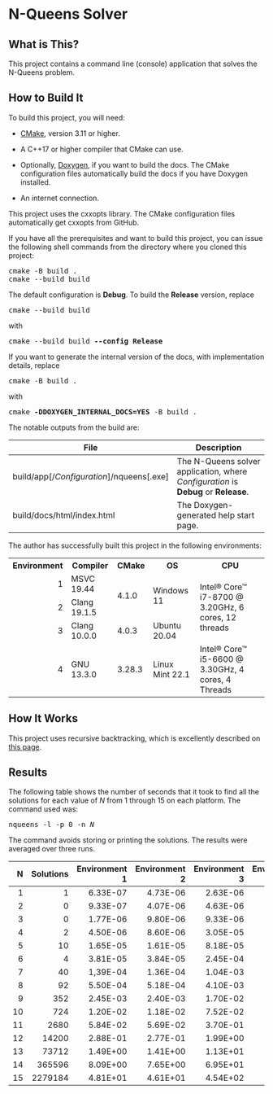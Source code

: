 # N-Queens Solver

## What is This?

This project contains a command line (console) application that solves the
N-Queens problem.

## How to Build It

To build this project, you will need:

- [CMake](https://cmake.org/), version 3.11 or higher.

- A C++17 or higher compiler that CMake can use.

- Optionally, [Doxygen](https://www.doxygen.nl/index.html), if you want to build
  the docs. The CMake configuration files automatically build the docs if you
  have Doxygen installed.

- An internet connection.

This project uses the cxxopts library. The CMake configuration files
automatically get cxxopts from GitHub.

If you have all the prerequisites and want to build this project, you can issue
the following shell commands from the directory where you cloned this project:

<pre>
cmake -B build .
cmake --build build
</pre>

The default configuration is **Debug**. To build the **Release** version,
replace

<pre>
cmake --build build
</pre>

with

<pre>
cmake --build build <b>--config Release</b>
</pre>

If you want to generate the internal version of the docs, with implementation
details, replace

<pre>
cmake -B build .
</pre>

with

<pre>
cmake <b>-DDOXYGEN_INTERNAL_DOCS=YES</b> -B build .
</pre>

The notable outputs from the build are:

| File                                           | Description                                                                         |
| ---------------------------------------------- | ----------------------------------------------------------------------------------- |
| build/app[/<i>Configuration</i>]/nqueens[.exe] | The N-Queens solver application, where *Configuration* is **Debug** or **Release**. |
| build/docs/html/index.html                     | The Doxygen-generated help start page.                                              |

The author has successfully built this project in the following environments:

<table>
    <tr>
        <th>Environment</th>
        <th>Compiler</th>
        <th>CMake</th>
        <th>OS</th>
        <th>CPU</th>
    </tr>
    <tr>
        <td align="right">1</td>
        <td>MSVC 19.44</td>
        <td rowspan="2">4.1.0</td>
        <td rowspan="2">Windows 11</td>
        <td rowspan="3">Intel® Core™ i7-8700 @ 3.20GHz, 6 cores, 12 threads</td>
    </tr>
    <tr>
        <td align="right">2</td>
        <td>Clang 19.1.5</td>
    </tr>
    <tr>
        <td align="right">3</td>
        <td>Clang 10.0.0</td>
        <td>4.0.3</td>
        <td>Ubuntu 20.04</td>
    </tr>
    <tr>
        <td align="right">4</td>
        <td>GNU 13.3.0</td>
        <td>3.28.3</td>
        <td>Linux Mint 22.1</td>
        <td>Intel® Core™ i5-6600 @ 3.30GHz, 4 cores, 4 Threads</td>
    </tr>
</table>

## How It Works

This project uses recursive backtracking, which is excellently described on
[this page](https://www.geeksforgeeks.org/dsa/n-queen-problem-backtracking-3/).

## Results

The following table shows the number of seconds that it took to find all the
solutions for each value of *N* from 1 through 15 on each platform. The command
used was:

<pre>
nqueens -l -p 0 -n <i>N</i>
</pre>

The command avoids storing or printing the solutions. The results were averaged
over three runs.

| N   | Solutions | Environment 1 | Environment 2 | Environment 3 | Environment 4 |
| ---:| ---------:| -------------:| -------------:| -------------:| -------------:|
| 1   | 1         | 6.33E-07      | 4.73E-06      | 2.63E-06      | 5.53E-06      |
| 2   | 0         | 9.33E-07      | 4.07E-06      | 4.63E-06      | 2.89E-05      |
| 3   | 0         | 1.77E-06      | 9.80E-06      | 9.33E-06      | 7.22E-05      |
| 4   | 2         | 4.50E-06      | 8.60E-06      | 3.05E-05      | 1.91E-04      |
| 5   | 10        | 1.65E-05      | 1.61E-05      | 8.18E-05      | 5.69E-04      |
| 6   | 4         | 3.81E-05      | 3.84E-05      | 2.45E-04      | 1.76E-03      |
| 7   | 40        | 1,39E-04      | 1.36E-04      | 1.04E-03      | 6.95E-03      |
| 8   | 92        | 5.50E-04      | 5.18E-04      | 4.10E-03      | 2.42E-02      |
| 9   | 352       | 2.45E-03      | 2.40E-03      | 1.70E-02      | 5.37E-02      |
| 10  | 724       | 1.20E-02      | 1.18E-02      | 7.52E-02      | 1.39E-01      |
| 11  | 2680      | 5.84E-02      | 5.69E-02      | 3.70E-01      | 6.78E-01      |
| 12  | 14200     | 2.88E-01      | 2.77E-01      | 1.99E+00      | 3.55E+00      |
| 13  | 73712     | 1.49E+00      | 1.41E+00      | 1.13E+01      | 2.02E+01      |
| 14  | 365596    | 8.09E+00      | 7.65E+00      | 6.95E+01      | 1.23E+02      |
| 15  | 2279184   | 4.81E+01      | 4.61E+01      | 4.54E+02      | 8.07E+02      |
